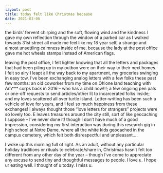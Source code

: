 ```yaml
---
layout: post
title: today felt like Christmas because
date: 2021-03-06
---
```


the birds’ fervent chirping and the soft, flowing wind and the kindness I gave my own reflection through the window of a parked car as I walked towards 31st street all made me feel like my 18 year self, a strange and almost unsettling calmness inside of me. because the lady at the post office gave me hot wheels stamps instead of American flags.

leaving the post office, I felt lighter knowing that all the letters and packages that had been piling up in my outbox were on their way to their next homes. I felt so airy I leapt all the way back to my apartment, my groceries swinging in easy tow. I’ve been exchanging analog letters with a few folks these past few months: an old coworker from my time on Ohlone land teaching with Am*** corps back in 2016 – who has a child now!!!; a few ongoing pen pals or one-off requests to send articles/other lit to incarcerated folks inside; and my loves scattered all over turtle island. Letter-writing has been such a vehicle of love for years, and I feel so much happiness from these exchanges! I always thought those “love letters for strangers” projects were so lovely too. E leaves treasures around the city still, sort of like geocaching I suppose – I’ve never done it! though I don’t have much of a good impression, considering my first interaction was during this research gig in high school at Notre Dame, where all the white kids geocached in the campus cemetery, which felt both disrespectful and unpleasant….
 
I woke up this morning full of light. As an adult, without any particular holiday traditions or rituals to celebrate/share in, Christmas hasn’t felt too different from any other day of the year – though I’ve come to appreciate any excuse to send tiny and thoughtful messages to people. I love u. I hope ur eating well. I thought of u today. I miss u.